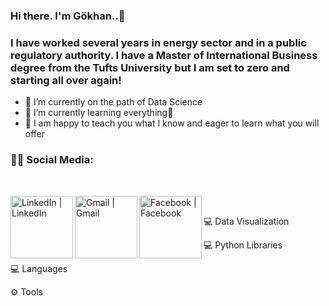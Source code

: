 ### Hi there. I'm Gökhan..👋

### I have worked several years in energy sector and in a public regulatory authority. I have a Master of International Business degree from the Tufts University but I am set to zero and starting all over again!

- 🔭 I’m currently on the path of Data Science
- 🌱 I’m currently learning everything🤣
- 💬 I am happy to teach you what I know and eager to learn what you will offer

### 👨👩 Social Media:
<br />

[<img align="left" alt="LinkedIn | LinkedIn" width="100px" src="https://camo.githubusercontent.com/a493f6833f99fb3c85788d6d9305e6b7a42b838e5ee5d138fd9a8214a7e77472/68747470733a2f2f696d672e736869656c64732e696f2f62616467652f6c696e6b6564696e2d2532333030373742352e7376673f267374796c653d666f722d7468652d6261646765266c6f676f3d6c696e6b6564696e266c6f676f436f6c6f723d7768697465" />][linkedin]
[<img align="left" alt="Gmail | Gmail" width="100px" src="https://www.google.com/images/branding/googlelogo/1x/googlelogo_color_272x92dp.png" />][gmail]
[<img align="left" alt="Facebook | Facebook" width="100px" src="https://static.xx.fbcdn.net/rsrc.php/y8/r/dF5SId3UHWd.svg" />][facebook]

<br />

💻 Data Visualization
<br />

💻 Python Libraries
<br />

💻 Languages
<br />

⚙ Tools
<br />

[linkedin]: https://www.linkedin.com/in/hantekin/
[gmail]: hantekin@gmail.com
[facebook]: https://www.facebook.com/hantekin

<!--
**hantekin/hantekin** is a ✨ _special_ ✨ repository because its `README.md` (this file) appears on your GitHub profile.
